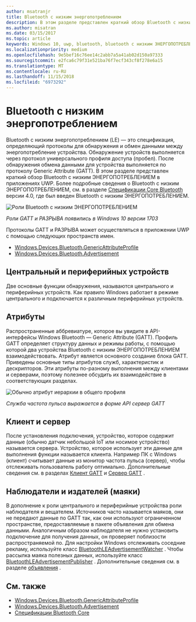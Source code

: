```yaml
---
author: msatranjr
title: Bluetooth с низким энергопотреблением
description: В этом разделе представлен краткий обзор Bluetooth с низким ЭНЕРГОПОТРЕБЛЕНИЕМ в приложениях UWP.
ms.author: misatran
ms.date: 03/15/2017
ms.topic: article
keywords: Windows 10, uwp, bluetooth, bluetooth с низким ЭНЕРГОПОТРЕБЛЕНИЕМ, низком энергопотреблении, gatt, зазора, центрального, периферийного устройства, клиент, сервер, наблюдателя, "издатель"
ms.localizationpriority: medium
ms.openlocfilehash: 9e5bef16c76ee14c2abb7a5a41ab02d150a97333
ms.sourcegitcommit: e2fca6c79f31e521ba76f7ecf343cf8f278e6a15
ms.translationtype: MT
ms.contentlocale: ru-RU
ms.lasthandoff: 11/15/2018
ms.locfileid: "6973292"
---
```

# <a name="bluetooth-low-energy"></a>Bluetooth с низким энергопотреблением
Bluetooth с низким энергопотреблением (LE) — это спецификация, определяющий протоколы для обнаружения и обмен данными между энергопотребление устройства. Обнаружение устройств выполняется через протокол универсального профиля доступа (пробел). После обнаружения обмена данными для устройства выполняется по протоколу Generic Attribute (GATT). В этом разделе представлен краткий обзор Bluetooth с низким ЭНЕРГОПОТРЕБЛЕНИЕМ в приложениях UWP. Более подробные сведения о Bluetooth с низким ЭНЕРГОПОТРЕБЛЕНИЕМ, см. в разделе [Спецификации Core Bluetooth](https://www.bluetooth.com/specifications/bluetooth-core-specification) версии 4.0, где был введен Bluetooth с низким ЭНЕРГОПОТРЕБЛЕНИЕМ. 

![Роли Bluetooth с низким ЭНЕРГОПОТРЕБЛЕНИЕМ](images/gatt-roles.png)

*Роли GATT и РАЗРЫВА появились в Windows 10 версии 1703*

Протоколы GATT и РАЗРЫВА может осуществляться в приложении UWP с помощью следующих пространств имен.
- [Windows.Devices.Bluetooth.GenericAttributeProfile](https://docs.microsoft.com/en-us/uwp/api/windows.devices.bluetooth.genericattributeprofile)
- [Windows.Devices.Bluetooth.Advertisement](https://docs.microsoft.com/en-us/uwp/api/windows.devices.bluetooth.genericattributeprofile)

## <a name="central-and-peripheral"></a>Центральный и периферийных устройств
Две основные функции обнаружения, называются центрального и периферийных устройств. Как правило Windows работает в режиме центрального и подключается к различным периферийных устройств. 

## <a name="attributes"></a>Атрибуты
Распространенные аббревиатуре, которое вы увидите в API-интерфейсы Windows Bluetooth — Generic Attribute (GATT). Профиль GATT определяет структуру данных и режимы работы, с помощью которой два устройства Bluetooth с низким ЭНЕРГОПОТРЕБЛЕНИЕМ взаимодействовать. Атрибут является основного создание блока GATT. Приведены основные типы атрибутов служб, характеристик и дескрипторов. Эти атрибуты по-разному выполнения между клиентами и серверами, поэтому полезнее обсудить их взаимодействие в соответствующих разделах. 

![Обычно атрибут иерархии в общего профиля](images/gatt-service.png)

*Служба частота пульса выражается в форме API сервер GATT*

## <a name="client-and-server"></a>Клиент и сервер
После установления подключения, устройство, которое содержит данные (обычно датчик небольшой IoT или носимое устройство) называется сервера. Устройство, которое использует эти данные для выполнения функции называется клиента. Например ПК с Windows (клиент) считывает данные из монитор частота пульса (сервер), чтобы отслеживать пользователь работу оптимально. Дополнительные сведения см. в разделах [Клиент GATT](gatt-client.md) и [Сервер GATT](gatt-server.md) .

## <a name="watchers-and-publishers-beacons"></a>Наблюдатели и издателей (маяки)
В дополнение к роли центрального и периферийные устройства роли наблюдателя и вещателем. Источников часто называется маяков, они не передают данные по GATT так, как они используют ограниченном пространстве, предоставляемые в пакете объявления для обмена данными. Аналогичным образом наблюдателя не нужно установить подключение для получения данных, он проверяет поблизости распространяемой по. Для настройки Windows отслеживать соседние рекламу, используйте класс [BluetoothLEAdvertisementWatcher](https://docs.microsoft.com/en-us/uwp/api/windows.devices.bluetooth.advertisement.bluetoothleadvertisementwatcher) . Чтобы рассылка маяка полезных данных, используйте класс [BluetoothLEAdvertisementPublisher](https://docs.microsoft.com/en-us/uwp/api/windows.devices.bluetooth.advertisement.bluetoothleadvertisementpublisher) . Дополнительные сведения см. в разделе [объявления](ble-beacon.md) .

## <a name="see-also"></a>См. также
- [Windows.Devices.Bluetooth.GenericAttributeProfile](https://docs.microsoft.com/en-us/uwp/api/windows.devices.bluetooth.genericattributeprofile)
- [Windows.Devices.Bluetooth.Advertisement](https://docs.microsoft.com/en-us/uwp/api/windows.devices.bluetooth.genericattributeprofile)
- [Спецификации Bluetooth Core](https://www.bluetooth.com/specifications/bluetooth-core-specification)